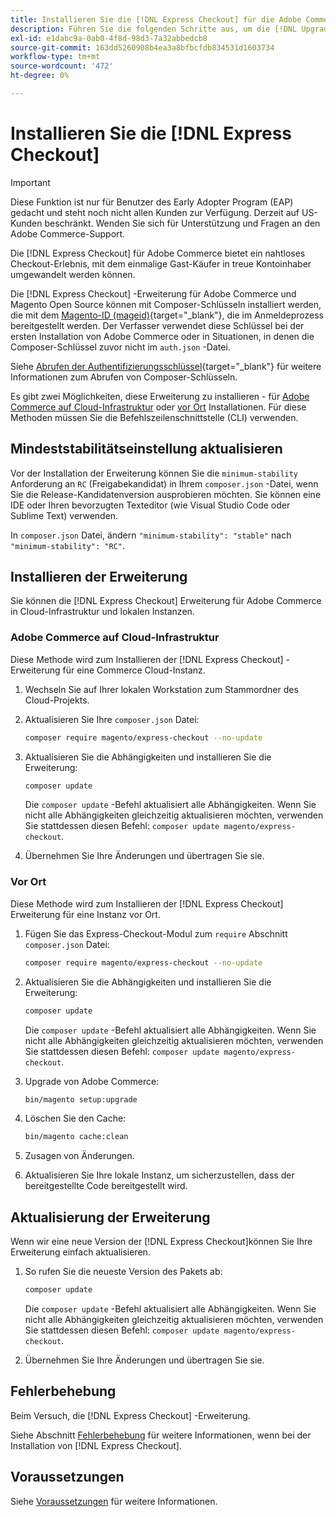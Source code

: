 ```yaml
---
title: Installieren Sie die [!DNL Express Checkout] für die Adobe Commerce-Erweiterung
description: Führen Sie die folgenden Schritte aus, um die [!DNL Upgrade Compatibility Tool] für Ihr Adobe Commerce-Projekt.
exl-id: e1dabc9a-0ab0-4f8d-98d3-7a32abbedcb8
source-git-commit: 163dd5260908b4ea3a8bfbcfdb834531d1603734
workflow-type: tm+mt
source-wordcount: '472'
ht-degree: 0%

---
```


# Installieren Sie die [!DNL Express Checkout]

>[!IMPORTANT]
>
> Diese Funktion ist nur für Benutzer des Early Adopter Program (EAP) gedacht und steht noch nicht allen Kunden zur Verfügung. Derzeit auf US-Kunden beschränkt. Wenden Sie sich für Unterstützung und Fragen an den Adobe Commerce-Support.

Die [!DNL Express Checkout] für Adobe Commerce bietet ein nahtloses Checkout-Erlebnis, mit dem einmalige Gast-Käufer in treue Kontoinhaber umgewandelt werden können.

Die [!DNL Express Checkout] -Erweiterung für Adobe Commerce und Magento Open Source können mit Composer-Schlüsseln installiert werden, die mit dem [Magento-ID (mageid)](https://devdocs.magento.com/marketplace/sellers/profile-personal.html#field-descriptions){target=&quot;_blank&quot;}, die im Anmeldeprozess bereitgestellt werden. Der Verfasser verwendet diese Schlüssel bei der ersten Installation von Adobe Commerce oder in Situationen, in denen die Composer-Schlüssel zuvor nicht im `auth.json` -Datei.

Siehe [Abrufen der Authentifizierungsschlüssel](https://devdocs.magento.com/guides/v2.4/install-gde/prereq/connect-auth.html){target=&quot;_blank&quot;} für weitere Informationen zum Abrufen von Composer-Schlüsseln.

Es gibt zwei Möglichkeiten, diese Erweiterung zu installieren - für [Adobe Commerce auf Cloud-Infrastruktur](#magento-commerce-cloud) oder [vor Ort](#on-premises) Installationen. Für diese Methoden müssen Sie die Befehlszeilenschnittstelle (CLI) verwenden.

## Mindeststabilitätseinstellung aktualisieren

Vor der Installation der Erweiterung können Sie die `minimum-stability` Anforderung an `RC` (Freigabekandidat) in Ihrem `composer.json` -Datei, wenn Sie die Release-Kandidatenversion ausprobieren möchten. Sie können eine IDE oder Ihren bevorzugten Texteditor (wie Visual Studio Code oder Sublime Text) verwenden.

In `composer.json` Datei, ändern `"minimum-stability": "stable"` nach `"minimum-stability": "RC"`.

## Installieren der Erweiterung

Sie können die [!DNL Express Checkout] Erweiterung für Adobe Commerce in Cloud-Infrastruktur und lokalen Instanzen.

### Adobe Commerce auf Cloud-Infrastruktur

Diese Methode wird zum Installieren der [!DNL Express Checkout] -Erweiterung für eine Commerce Cloud-Instanz.

1. Wechseln Sie auf Ihrer lokalen Workstation zum Stammordner des Cloud-Projekts.

1. Aktualisieren Sie Ihre `composer.json` Datei:

   ```bash
   composer require magento/express-checkout --no-update
   ```

1. Aktualisieren Sie die Abhängigkeiten und installieren Sie die Erweiterung:

   ```bash
   composer update
   ```

   Die `composer update` -Befehl aktualisiert alle Abhängigkeiten. Wenn Sie nicht alle Abhängigkeiten gleichzeitig aktualisieren möchten, verwenden Sie stattdessen diesen Befehl: `composer update magento/express-checkout`.

1. Übernehmen Sie Ihre Änderungen und übertragen Sie sie.

### Vor Ort

Diese Methode wird zum Installieren der [!DNL Express Checkout] Erweiterung für eine Instanz vor Ort.

1. Fügen Sie das Express-Checkout-Modul zum `require` Abschnitt `composer.json` Datei:

   ```bash
   composer require magento/express-checkout --no-update
   ```

1. Aktualisieren Sie die Abhängigkeiten und installieren Sie die Erweiterung:

   ```bash
   composer update
   ```

   Die `composer update` -Befehl aktualisiert alle Abhängigkeiten. Wenn Sie nicht alle Abhängigkeiten gleichzeitig aktualisieren möchten, verwenden Sie stattdessen diesen Befehl: `composer update magento/express-checkout`.

1. Upgrade von Adobe Commerce:

   ```bash
   bin/magento setup:upgrade
   ```

1. Löschen Sie den Cache:

   ```bash
   bin/magento cache:clean
   ```

1. Zusagen von Änderungen.
1. Aktualisieren Sie Ihre lokale Instanz, um sicherzustellen, dass der bereitgestellte Code bereitgestellt wird.

## Aktualisierung der Erweiterung

Wenn wir eine neue Version der [!DNL Express Checkout]können Sie Ihre Erweiterung einfach aktualisieren.

1. So rufen Sie die neueste Version des Pakets ab:

   ```bash
   composer update
   ```

   Die `composer update` -Befehl aktualisiert alle Abhängigkeiten. Wenn Sie nicht alle Abhängigkeiten gleichzeitig aktualisieren möchten, verwenden Sie stattdessen diesen Befehl: `composer update magento/express-checkout`.

1. Übernehmen Sie Ihre Änderungen und übertragen Sie sie.

## Fehlerbehebung

Beim Versuch, die [!DNL Express Checkout] -Erweiterung.

Siehe Abschnitt [Fehlerbehebung](../express-checkout/troubleshooting.md) für weitere Informationen, wenn bei der Installation von [!DNL Express Checkout].

## Voraussetzungen

Siehe [Voraussetzungen](../express-checkout/prerequisites.md) für weitere Informationen.
